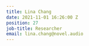 ```yaml
---
title: Lina Chang
date: 2021-11-01 16:26:00 Z
position: 27
job-title: Researcher
email: lina.chang@novel.audio
---
```


